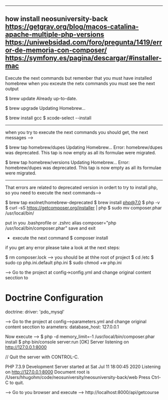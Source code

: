 ----------------
how install neosuniversity-back
https://getgrav.org/blog/macos-catalina-apache-multiple-php-versions
https://uniwebsidad.com/foro/pregunta/1419/error-de-memoria-con-composer/
https://symfony.es/pagina/descargar/#installer-mac
----------------

Execute the next commands but remenber that you must have installed homebrew
when you exceute the netx commands you must see the next output

$ brew update
Already up-to-date.

$ brew upgrade
Updating Homebrew...

$ brew install gcc
$ xcode-select --install

------
when you try to execute the next commands you should get, the next messages -->

$ brew tap homebrew/dupes
Updating Homebrew...
Error: homebrew/dupes was deprecated. This tap is now empty as all its formulae were migrated.

$ brew tap homebrew/versions
Updating Homebrew...
Error: homebrew/dupes was deprecated. This tap is now empty as all its formulae were migrated.

----
That errors are related to deprecated version  in ordert to try to install php, so you need to execute the next commands-->

$ brew tap exolnet/homebrew-deprecated
$ brew install php@7.0
$ php -v
$ curl -sS https://getcomposer.org/installer | php
$ sudo mv composer.phar /usr/local/bin/

put in you .bashprofile or .zshrc
alias composer="php /usr/local/bin/composer.phar"
save and exit

- execute the next command
$ composer install

if you get any error please take a look at the next steps:

$ rm composer.lock  --> you should be at thhe root of project
$ cd /etc
$ sudo cp php.ini.default php.ini
$ sudo chmod +w php.ini

--> Go to the project at config->config.yml and change original content secction to
# Doctrine Configuration
doctrine:
driver:  'pdo_mysql'

--> Go to the project at config-->parameters.yml and change original content secction to
arameters:
    database_host: 127.0.0.1

Now execute -->
$ php -d memory_limit=-1  /usr/local/bin/composer.phar install
$ php bin/console server:run
[OK] Server listening on http://127.0.0.1:8000


 // Quit the server with CONTROL-C.

PHP 7.3.9 Development Server started at Sat Jul 11 18:00:45 2020
Listening on http://127.0.0.1:8000
Document root is /Users/hhugohm/code/neosuniversity/neosuniversity-back/web
Press Ctrl-C to quit.

--> Go to you browser and execute --> 
http://localhost:8000/api/getcourse












